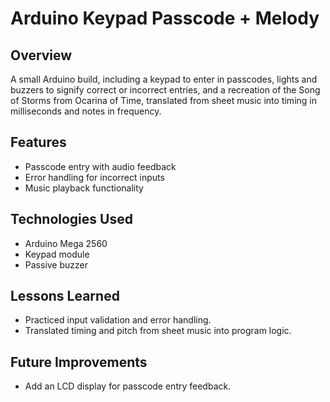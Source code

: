 # Arduino Keypad Passcode + Melody

## Overview
A small Arduino build, including a keypad to enter in passcodes, lights and buzzers to signify correct or incorrect entries, and a recreation of the Song of Storms from Ocarina of Time, translated from sheet music into timing in milliseconds and notes in frequency.

## Features
- Passcode entry with audio feedback
- Error handling for incorrect inputs
- Music playback functionality

## Technologies Used
- Arduino Mega 2560
- Keypad module
- Passive buzzer

## Lessons Learned
- Practiced input validation and error handling.
- Translated timing and pitch from sheet music into program logic.

## Future Improvements
- Add an LCD display for passcode entry feedback.
